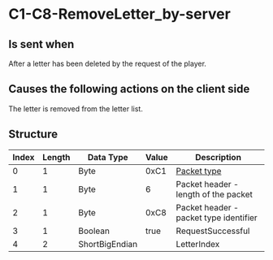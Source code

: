 # C1-C8-RemoveLetter_by-server

## Is sent when

After a letter has been deleted by the request of the player.

## Causes the following actions on the client side

The letter is removed from the letter list.

## Structure

| Index | Length | Data Type | Value | Description |
|-------|--------|-----------|-------|-------------|
| 0 | 1 |   Byte   | 0xC1  | [Packet type](PacketTypes.md) |
| 1 | 1 |    Byte   |   6   | Packet header - length of the packet |
| 2 | 1 |    Byte   | 0xC8  | Packet header - packet type identifier |
| 3 | 1 | Boolean | true | RequestSuccessful |
| 4 | 2 | ShortBigEndian |  | LetterIndex |